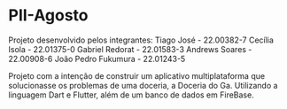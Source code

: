 # PII-Agosto

Projeto desenvolvido pelos integrantes:
    Tiago José - 22.00382-7
    Cecília Isola - 22.01375-0
    Gabriel Redorat - 22.01583-3
    Andrews Soares - 22.00908-6
    João Pedro Fukumura - 22.01243-5


Projeto com a intenção de construir um aplicativo multiplataforma que solucionasse os problemas de uma doceria, a Doceria do Ga. 
Utilizando a linguagem Dart e Flutter, além de um banco de dados em FireBase.

